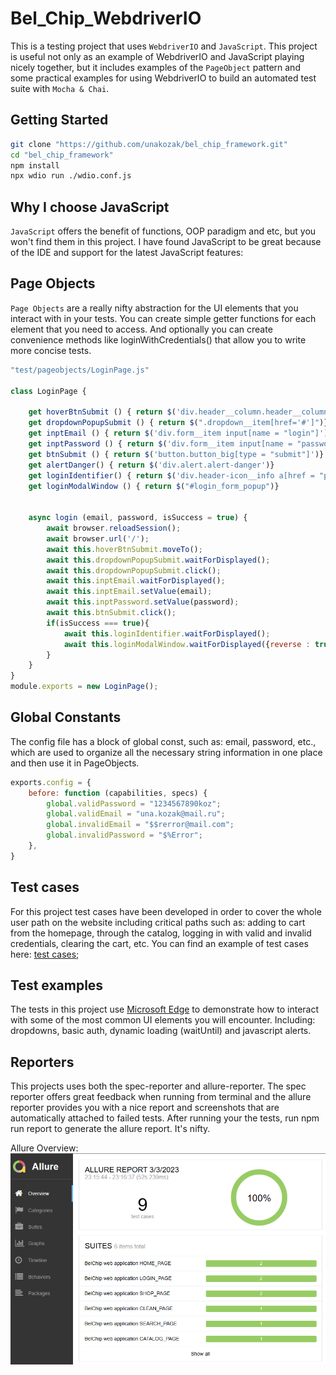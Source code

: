 # Bel_Chip_WebdriverIO

This is a testing project that uses `WebdriverIO`  and `JavaScript`. This project is useful not only as an example of WebdriverIO and JavaScript playing nicely together, but it includes examples of the `PageObject` pattern and some practical examples for using WebdriverIO to build an automated test suite with `Mocha & Chai`.

## Getting Started

```bash
git clone "https://github.com/unakozak/bel_chip_framework.git"
cd "bel_chip_framework"
npm install
npx wdio run ./wdio.conf.js
```

## Why I choose JavaScript
`JavaScript` offers the benefit of functions, OOP paradigm and etc, but you won't find them in this project. I have found JavaScript to be great because of the IDE and support for the latest JavaScript features:


## Page Objects
`Page Objects` are a really nifty abstraction for the UI elements that you interact with in your tests. You can create simple getter functions for each element that you need to access. And optionally you can create convenience methods like loginWithCredentials() that allow you to write more concise tests.


```js
"test/pageobjects/LoginPage.js"

class LoginPage {
    
    get hoverBtnSubmit () { return $('div.header__column.header__column_links.header-icons div:nth-child(5)')}
    get dropdownPopupSubmit () { return $(".dropdown__item[href='#']")}
    get inptEmail () { return $('div.form__item input[name = "login"]')}
    get inptPassword () { return $('div.form__item input[name = "password"]')}
    get btnSubmit () { return $('button.button_big[type = "submit"]')}
    get alertDanger() { return $('div.alert.alert-danger')}
    get loginIdentifier() { return $('div.header-icon__info a[href = "personal/"]')}
    get loginModalWindow () { return $("#login_form_popup")}


    async login (email, password, isSuccess = true) {
        await browser.reloadSession();
        await browser.url('/');
        await this.hoverBtnSubmit.moveTo();
        await this.dropdownPopupSubmit.waitForDisplayed();
        await this.dropdownPopupSubmit.click();
        await this.inptEmail.waitForDisplayed();
        await this.inptEmail.setValue(email);
        await this.inptPassword.setValue(password);
        await this.btnSubmit.click();     
        if(isSuccess === true){
            await this.loginIdentifier.waitForDisplayed();
            await this.loginModalWindow.waitForDisplayed({reverse : true});
        }
    } 
}
module.exports = new LoginPage();
```

## Global Constants 
The config file has a block of global const, such as: email, password, etc., which are used to organize all the necessary string information in one place and then use it in PageObjects.
```js
exports.config = {
    before: function (capabilities, specs) {
        global.validPassword = "1234567890koz";
        global.validEmail = "una.kozak@mail.ru";
        global.invalidEmail = "$$rerror@mail.com";
        global.invalidPassword = "$%Error";
    },
}
```

## Test cases 
For this project test cases have been developed in order to cover the whole user path on the website including critical paths such as: adding to cart from the homepage, through the catalog, logging in with valid and invalid credentials, clearing the cart, etc. You can find an example of test cases here: [test cases](https://docs.google.com/spreadsheets/d/1yeQlF-kpD-KIJS8qyRWtylTQ3pCfXwyJFsc8mTL6rOE/edit?hl=en&forcehl=1#gid=0);

## Test examples
The tests in this project use [Microsoft Edge](https://www.microsoft.com/en-us/edge) to demonstrate how to interact with some of the most common UI elements you will encounter. Including: dropdowns, basic auth, dynamic loading (waitUntil) and javascript alerts. 

## Reporters
This projects uses both the spec-reporter and allure-reporter. The spec reporter offers great feedback when running from terminal and the allure reporter provides you with a nice report and screenshots that are automatically attached to failed tests. After running your the tests, run npm run report to generate the allure report. It's nifty.

Allure Overview: 
![](./assets/allure_100.png)